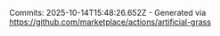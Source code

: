 Commits: 2025-10-14T15:48:26.652Z - Generated via https://github.com/marketplace/actions/artificial-grass
<br>
